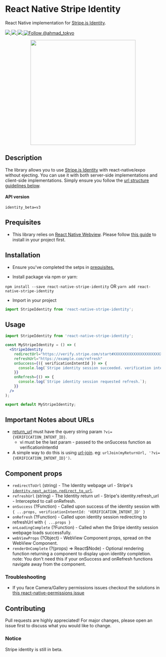 # React Native Stripe Identity
React Native implementation for [Stripe.js Identity](https://stripe.com/docs/identity).

<a href="https://npmjs.com/package/react-native-stripe-identity">
  <img src="https://img.shields.io/npm/v/react-native-stripe-identity.svg"></img>
  <img src="https://img.shields.io/npm/dt/react-native-stripe-identity.svg"></img>
</a>
<a href="https://codecov.io/gh/A-Tokyo/react-native-stripe-identity">
  <img src="https://codecov.io/gh/A-Tokyo/react-native-stripe-identity/branch/main/graph/badge.svg" />
</a>
<a href="https://twitter.com/intent/follow?screen_name=ahmad_tokyo"><img src="https://img.shields.io/twitter/follow/ahmad_tokyo.svg?label=Follow%20@ahmad_tokyo" alt="Follow @ahmad_tokyo"></img></a>


<p align="center">
  <img src="https://i.imgur.com/zgMBFXm.png" width="340px"></img>
</p>


## Description
The library allows you to use [Stripe.js Identity](https://stripe.com/docs/identity) with react-native/expo without ejecting. You can use it with both server-side implementations and client-side implementations. Simply ensure you follow the [url structure guidelines below](#important-notes-about-urls).

#### API version
`identity_beta=v3`

## Prequisites
- This library relies on [React Native Webview](https://www.npmjs.com/package/react-native-webview). Please follow [this guide](https://github.com/react-native-community/react-native-webview/blob/HEAD/docs/Getting-Started.md) to install in your project first.


## Installation

- Ensure you've completed the setps in [prequisites.](#prequisites)

- Install package via npm or yarn:

`npm install --save react-native-stripe-identity` OR `yarn add react-native-stripe-identity`

- Import in your project

```javascript
import StripeIdentity from 'react-native-stripe-identity';
```


## Usage
```jsx
import StripeIdentity from 'react-native-stripe-identity';

const MyStripeIdentity = () => (
  <StripeIdentity
    redirectUrl="https://verify.stripe.com/start#XXXXXXXXXXXXXXXXXXXXXXXXXXXXX"
    refreshUrl="https://example.com/refresh"
    onSuccess={({ verificationIntentId }) => {
      console.log(`Stripe identity session succeeded. verification intent id: ${verificationIntentId}.`);
    }}
    onRefresh={() => {
      console.log(`Stripe identity session requested refresh.`);
    }}
  />
);

export default MyStripeIdentity;
```


## Important Notes about URLs

- [return_url](https://stripe.com/docs/identity/intents#create-a-verificationintent) must have the query string param `?vi={VERIFICATION_INTENT_ID}`.
  - vi must be the last param - passed to the onSuccess function as verificationIntentId
- A simple way to do this is using [url-join](https://www.npmjs.com/package/url-join). eg: `urlJoin(myReturnUrl, '?vi={VERIFICATION_INTENT_ID}')`.


## Component props

- `redirectToUrl` (string) - The Identity webpage url - Stripe's [`identity.next_action.redirect_to_url`](https://stripe.com/docs/identity/intents#create-a-verificationintent).
- `refreshUrl` (string) - The Identity return url - Stripe's identity.refresh_url - Intercepted to call onRefresh.
- `onSuccess` (?Function) - Called upon success of the identity session with `{ ...props, verificationIntentId: 'VERIFICATION_INTENT_ID' }`
- `onRefresh` (?Function) - Called upon identity session redirecting to refreshUrl with `{ ...props }`
- `onLoadingComplete` (?Function) - Called when the Stripe identity session webpage loads successfully.
- `webViewProps` (?Object) - WebView Component props, spread on the WebView Component.
- `renderOnComplete` (?(props) => React$Node) - Optional rendering function returning a component to display upon identity completion. note: You don't need this if your onSuccess and onRefresh functions navigate away from the component.

### Troubleshooting
- If you face Camera/Gallery permissions issues checkout the solutions in [this react-native-permissions issue](https://github.com/react-native-webview/react-native-webview/issues/508#issuecomment-543758204)


## Contributing
Pull requests are highly appreciated! For major changes, please open an issue first to discuss what you would like to change.

### Notice
Stripe identity is still in beta.
